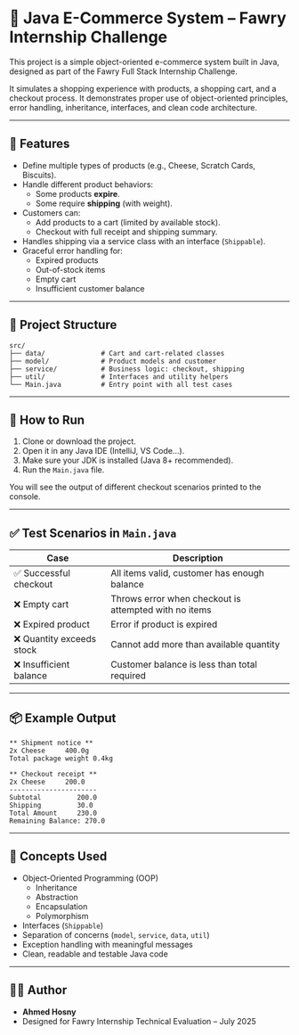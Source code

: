 
# 🛒 Java E-Commerce System – Fawry Internship Challenge

This project is a simple object-oriented e-commerce system built in Java, designed as part of the Fawry Full Stack Internship Challenge.

It simulates a shopping experience with products, a shopping cart, and a checkout process. It demonstrates proper use of object-oriented principles, error handling, inheritance, interfaces, and clean code architecture.

---

## 📌 Features

- Define multiple types of products (e.g., Cheese, Scratch Cards, Biscuits).
- Handle different product behaviors:
  - Some products **expire**.
  - Some require **shipping** (with weight).
- Customers can:
  - Add products to a cart (limited by available stock).
  - Checkout with full receipt and shipping summary.
- Handles shipping via a service class with an interface (`Shippable`).
- Graceful error handling for:
  - Expired products
  - Out-of-stock items
  - Empty cart
  - Insufficient customer balance

---

## 🧱 Project Structure

```
src/
├── data/              # Cart and cart-related classes
├── model/             # Product models and customer
├── service/           # Business logic: checkout, shipping
├── util/              # Interfaces and utility helpers
└── Main.java          # Entry point with all test cases
```

---

## 🚀 How to Run

1. Clone or download the project.
2. Open it in any Java IDE (IntelliJ, VS Code...).
3. Make sure your JDK is installed (Java 8+ recommended).
4. Run the `Main.java` file.

You will see the output of different checkout scenarios printed to the console.

---

## ✅ Test Scenarios in `Main.java`

| Case | Description |
|------|-------------|
| ✅ Successful checkout | All items valid, customer has enough balance |
| ❌ Empty cart | Throws error when checkout is attempted with no items |
| ❌ Expired product | Error if product is expired |
| ❌ Quantity exceeds stock | Cannot add more than available quantity |
| ❌ Insufficient balance | Customer balance is less than total required |

---

## 📦 Example Output

```
** Shipment notice **
2x Cheese     400.0g
Total package weight 0.4kg

** Checkout receipt **
2x Cheese     200.0
----------------------
Subtotal         200.0
Shipping         30.0
Total Amount     230.0
Remaining Balance: 270.0
```

---

## 🧠 Concepts Used

- Object-Oriented Programming (OOP)
  - Inheritance
  - Abstraction
  - Encapsulation
  - Polymorphism
- Interfaces (`Shippable`)
- Separation of concerns (`model`, `service`, `data`, `util`)
- Exception handling with meaningful messages
- Clean, readable and testable Java code

---

## 👨‍💻 Author

- **Ahmed Hosny**
- Designed for Fawry Internship Technical Evaluation – July 2025
